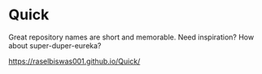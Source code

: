 # Quick
Great repository names are short and memorable. Need inspiration? How about super-duper-eureka?

https://raselbiswas001.github.io/Quick/
